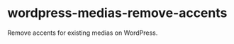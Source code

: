 wordpress-medias-remove-accents
===============================

Remove accents for existing medias on WordPress.
